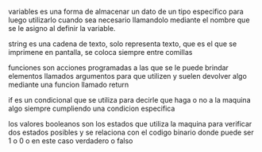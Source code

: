 variables es una forma de almacenar un dato de un tipo especifico
para luego utilizarlo cuando sea necesario llamandolo mediante
el nombre que se le asigno al definir la variable.

string es una cadena de texto, solo
representa texto, que es el que se imprimene
en pantalla, se coloca siempre entre comillas

funciones son acciones programadas a las que se le puede 
brindar elementos llamados argumentos para que utilizen y
suelen devolver algo mediante una funcion llamado return

if es un condicional que se utiliza para decirle que haga o no
a la maquina algo siempre cumpliendo una condicion especifica

los valores booleanos son los estados que utiliza la maquina
para verificar dos estados posibles y se relaciona con el codigo
binario donde puede ser 1 o 0 o  en este caso verdadero o falso